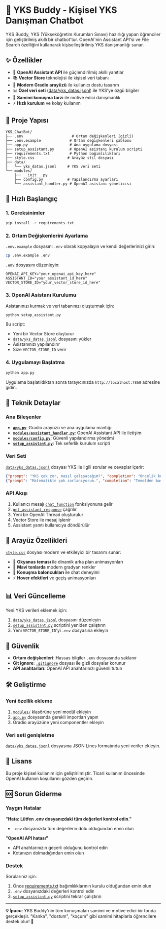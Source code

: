 # 🌊 YKS Buddy - Kişisel YKS Danışman Chatbot

YKS Buddy, YKS (Yükseköğretim Kurumları Sınavı) hazırlığı yapan öğrenciler için geliştirilmiş akıllı bir chatbot'tur. OpenAI'nin Assistant API'si ve File Search özelliğini kullanarak kişiselleştirilmiş YKS danışmanlığı sunar.

## ✨ Özellikler

- 🤖 **OpenAI Assistant API** ile güçlendirilmiş akıllı yanıtlar
- 📚 **Vector Store** teknolojisi ile kişisel veri tabanı
- 🎨 **Modern Gradio arayüzü** ile kullanıcı dostu tasarım
- 📊 **Özel veri seti** ([data/yks_datas.jsonl](data/yks_datas.jsonl)) ile YKS'ye özgü bilgiler
- 💬 **Samimi konuşma tarzı** ile motive edici danışmanlık
- ⚡ **Hızlı kurulum** ve kolay kullanım

## 📁 Proje Yapısı

```
YKS_ChatBot/
├── .env                      # Ortam değişkenleri (gizli)
├── .env.example             # Ortam değişkenleri şablonu
├── app.py                   # Ana uygulama dosyası
├── setup_assistant.py       # OpenAI asistanı kurulum scripti
├── requirements.txt         # Python bağımlılıkları
├── style.css               # Arayüz stil dosyası
├── data/
│   └── yks_datas.jsonl     # YKS veri seti
└── modules/
    ├── __init__.py
    ├── config.py           # Yapılandırma ayarları
    └── assistant_handler.py # OpenAI asistanı yöneticisi
```

## 🚀 Hızlı Başlangıç

### 1. Gereksinimler

```bash
pip install -r requirements.txt
```

### 2. Ortam Değişkenlerini Ayarlama

`.env.example` dosyasını `.env` olarak kopyalayın ve kendi değerlerinizi girin:

```bash
cp .env.example .env
```

`.env` dosyasını düzenleyin:

```env
OPENAI_API_KEY="your_openai_api_key_here"
ASSISTANT_ID="your_assistant_id_here"
VECTOR_STORE_ID="your_vector_store_id_here"
```

### 3. OpenAI Asistanı Kurulumu

Asistanınızı kurmak ve veri tabanınızı oluşturmak için:

```bash
python setup_assistant.py
```

Bu script:
- Yeni bir Vector Store oluşturur
- [`data/yks_datas.jsonl`](data/yks_datas.jsonl) dosyasını yükler
- Asistanınızı yapılandırır
- Size `VECTOR_STORE_ID` verir

### 4. Uygulamayı Başlatma

```bash
python app.py
```

Uygulama başlatıldıktan sonra tarayıcınızda `http://localhost:7860` adresine gidin.

## 🔧 Teknik Detaylar

### Ana Bileşenler

- **[`app.py`](app.py)**: Gradio arayüzü ve ana uygulama mantığı
- **[`modules/assistant_handler.py`](modules/assistant_handler.py)**: OpenAI Assistant API ile iletişim
- **[`modules/config.py`](modules/config.py)**: Güvenli yapılandırma yönetimi
- **[`setup_assistant.py`](setup_assistant.py)**: Tek seferlik kurulum scripti

### Veri Seti

[`data/yks_datas.jsonl`](data/yks_datas.jsonl) dosyası YKS ile ilgili sorular ve cevaplar içerir:

```json
{"prompt": "YKS çok zor, nasıl çalışacağım?", "completion": "Öncelik konuları böl ve günlük hedefler koy. Soru çözerek ilerle!"}
{"prompt": "Matematikte çok zorlanıyorum.", "completion": "Temelden başla ve her gün biraz pratik yap. Basit sorulardan başla!"}
```

### API Akışı

1. Kullanıcı mesajı [`chat_function`](app.py) fonksiyonuna gelir
2. [`get_assistant_response`](modules/assistant_handler.py) çağrılır
3. Yeni bir OpenAI Thread oluşturulur
4. Vector Store ile mesaj işlenir
5. Assistant yanıtı kullanıcıya döndürülür

## 🎨 Arayüz Özellikleri

[`style.css`](style.css) dosyası modern ve etkileyici bir tasarım sunar:

- 🌊 **Okyanus teması** ile dinamik arka plan animasyonları
- 💙 **Mavi tonlarda** modern gradyan renkler
- 💬 **Konuşma baloncukları** ile chat deneyimi
- ⚡ **Hover efektleri** ve geçiş animasyonları

## 📊 Veri Güncelleme

Yeni YKS verileri eklemek için:

1. [`data/yks_datas.jsonl`](data/yks_datas.jsonl) dosyasını düzenleyin
2. [`setup_assistant.py`](setup_assistant.py) scriptini yeniden çalıştırın
3. Yeni `VECTOR_STORE_ID`'yi `.env` dosyasına ekleyin

## 🔐 Güvenlik

- **Ortam değişkenleri**: Hassas bilgiler `.env` dosyasında saklanır
- **Git ignore**: [`.gitignore`](.gitignore) dosyası ile gizli dosyalar korunur
- **API anahtarları**: OpenAI API anahtarınızı güvenli tutun

## 🛠️ Geliştirme

### Yeni özellik ekleme

1. [`modules/`](modules/) klasörüne yeni modül ekleyin
2. [`app.py`](app.py) dosyasında gerekli importları yapın
3. Gradio arayüzüne yeni componentler ekleyin

### Veri seti genişletme

[`data/yks_datas.jsonl`](data/yks_datas.jsonl) dosyasına JSON Lines formatında yeni veriler ekleyin.

## 📝 Lisans

Bu proje kişisel kullanım için geliştirilmiştir. Ticari kullanım öncesinde OpenAI kullanım koşullarını gözden geçirin.

## 🆘 Sorun Giderme

### Yaygın Hatalar

**"Hata: Lütfen .env dosyanızdaki tüm değerleri kontrol edin."**
- `.env` dosyanızda tüm değerlerin dolu olduğundan emin olun

**"OpenAI API hatası"**
- API anahtarınızın geçerli olduğunu kontrol edin
- Kotanızın dolmadığından emin olun

### Destek

Sorularınız için:
1. Önce [requirements.txt](requirements.txt) bağımlılıklarının kurulu olduğundan emin olun
2. `.env` dosyanızdaki değerleri kontrol edin
3. [`setup_assistant.py`](setup_assistant.py) scriptini tekrar çalıştırın

---

**💡 İpucu**: YKS Buddy'nin tüm konuşmaları samimi ve motive edici bir tonda gerçekleşir. "Kanka", "dostum", "koçum" gibi samimi hitaplarla öğrencilere destek olur! 🚀